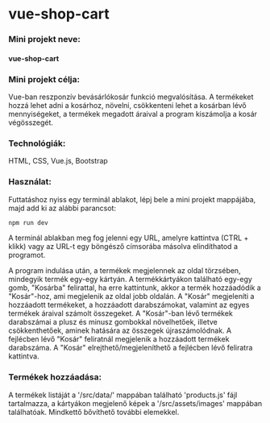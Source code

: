 # vue-shop-cart

### Mini projekt neve: 
#### vue-shop-cart

### Mini projekt célja: 
Vue-ban reszponzív bevásárlókosár funkció megvalósítása. A termékeket hozzá lehet adni a kosárhoz, növelni, csökkenteni lehet a kosárban lévő mennyiségeket, a termékek megadott áraival a program kiszámolja a kosár végösszegét.

### Technológiák:
HTML, CSS, Vue.js, Bootstrap

### Használat:
Futtatáshoz nyiss egy terminál ablakot, lépj bele a mini projekt mappájába, majd add ki az alábbi parancsot:

```bash
npm run dev
```

A terminál ablakban meg fog jelenni egy URL, amelyre kattintva (CTRL + klikk) vagy az URL-t egy böngésző címsorába másolva elindíthatod a programot. 

A program indulása után, a termékek megjelennek az oldal törzsében, mindegyik termék egy-egy kártyán. A termékkártyákon található egy-egy gomb, "Kosárba" felirattal, ha erre kattintunk, akkor a termék hozzáadódik a "Kosár"-hoz, ami megjelenik az oldal jobb oldalán. A "Kosár" megjeleníti a hozzáadott termékeket, a hozzáadott darabszámokat, valamint az egyes termékek áraival számolt összegeket. A "Kosár"-ban lévő termékek darabszámai a plusz és minusz gombokkal növelhetőek, illetve csökkenthetőek, aminek hatására az összegek újraszámolódnak. A fejlécben lévő "Kosár" feliratnál megjelenik a hozzáadott termékek darabszáma. A "Kosár" elrejthető/megjeleníthető a fejlécben lévő feliratra kattintva.

### Termékek hozzáadása:

A termékek listáját a '/src/data/' mappában található 'products.js' fájl tartalmazza, a kártyákon megjelenő képek a '/src/assets/images' mappában találhatóak. Mindkettő bővíthető további elemekkel.

